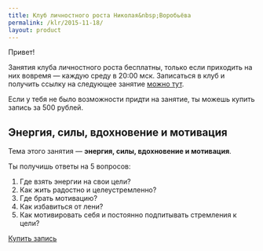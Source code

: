 ```yaml
---
title: Клуб личностного роста Николая&nbsp;Воробьёва
permalink: /klr/2015-11-18/
layout: product
---
```


Привет!

Занятия клуба личностного роста бесплатны, только если приходить на них вовремя — каждую среду в 20:00 мск. Записаться в клуб и получить ссылку на следующее занятие [можно тут](/klr/).

Если у тебя не было возможности придти на занятие, ты можешь купить запись за 500 рублей.

## Энергия, силы, вдохновение и мотивация

Тема этого занятия — **энергия, силы, вдохновение и мотивация**.

Ты получишь ответы на 5 вопросов:

1. Где взять энергии на свои цели?
2. Как жить радостно и целеустремленно?
3. Где брать мотивацию?
4. Как избавиться от лени?
5. Как мотивировать себя и постоянно подпитывать стремления к цели?

<a class="btn btn-danger" href="http://prorealnost.prorealnost.com/shot/98">Купить запись</a>
